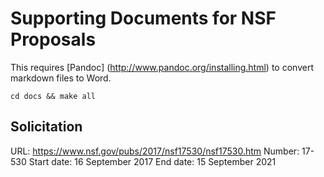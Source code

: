 Supporting Documents for NSF Proposals
======================================

This requires [Pandoc] (http://www.pandoc.org/installing.html) to convert
markdown files to Word.

    cd docs && make all

Solicitation
------------

URL: https://www.nsf.gov/pubs/2017/nsf17530/nsf17530.htm
Number: 17-530 
Start date: 16 September 2017 
End date: 15 September 2021
